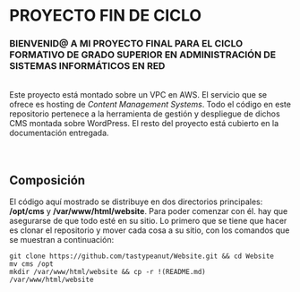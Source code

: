 # PROYECTO FIN DE CICLO
### BIENVENID@ A MI PROYECTO FINAL PARA EL CICLO FORMATIVO DE GRADO SUPERIOR EN ADMINISTRACIÓN DE SISTEMAS INFORMÁTICOS EN RED
</br>
Este proyecto está montado sobre un VPC en AWS. El servicio que se ofrece es hosting de <i>Content Management Systems</i>. Todo el código en este repositorio pertenece a la herramienta de gestión y despliegue de dichos CMS montada sobre WordPress. El resto del proyecto está cubierto en la documentación entregada.  
</br>  

</br>

</br>  

## Composición
El código aquí mostrado se distribuye en dos directorios principales: **/opt/cms** y **/var/www/html/website**. Para poder comenzar con él. hay que asegurarse de que todo esté en su sitio. Lo primero que se tiene que hacer es clonar el repositorio y mover cada cosa a su sitio, con los comandos que se muestran a continuación:
```
git clone https://github.com/tastypeanut/Website.git && cd Website
mv cms /opt
mkdir /var/www/html/website && cp -r !(README.md) /var/www/html/website
```
